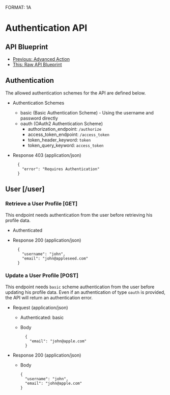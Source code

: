 FORMAT: 1A

# Authentication API

## API Blueprint
+ [Previous: Advanced Action](12.%20Advanced%20Action.md)
+ [This: Raw API Blueprint](https://raw.github.com/apiaryio/api-blueprint/master/examples/13.%20Authentication.md)

## Authentication
The allowed authentication schemes for the API are defined below.

+ Authentication Schemes
    + basic (Basic Authentication Scheme) - Using the username and password directly
    + oauth (OAuth2 Authentication Scheme)
        + authorization_endpoint: `/authorize`
        + access_token_endpoint: `/access_token`
        + token_header_keyword: `token`
        + token_query_keyword: `access_token`

+ Response 403 (application/json)

        {
          "error": "Requires Authentication"
        }

## User [/user]

### Retrieve a User Profile [GET]
This endpoint needs authentication from the user before retrieving his profile data.

+ Authenticated

+ Response 200 (application/json)

        {
          "username": "john",
          "email": "john@appleseed.com"
        }

### Update a User Profile [POST]
This endpoint needs `basic` scheme authentication from the user before updating his profile data. Even if an authentication of type `oauth` is provided, the API will return an authentication error.

+ Request (application/json)

    + Authenticated: basic

    + Body

            {
              "email": "john@apple.com"
            }

+ Response 200 (application/json)

    + Body

          {
            "username": "john",
            "email": "john@apple.com"
          }
